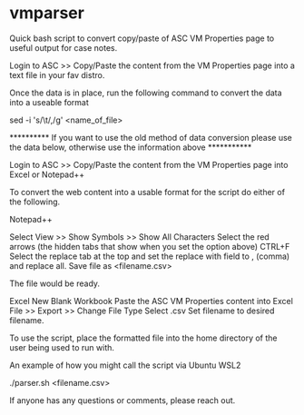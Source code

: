 # vmparser
Quick bash script to convert copy/paste of ASC VM Properties page to useful output for case notes.

Login to ASC >> Copy/Paste the content from the VM Properties page into a text file in your fav distro.

Once the data is in place, run the following command to convert the data into a useable format

sed -i 's/\t/,/g' <name_of_file>

********** If you want to use the old method of data conversion please use the data below, otherwise use the information above ***********

Login to ASC >> Copy/Paste the content from the VM Properties page into Excel or Notepad++

To convert the web content into a usable format for the script do either of the following.

Notepad++

Select View >> Show Symbols >> Show All Characters
Select the red arrows (the hidden tabs that show when you set the option above)
CTRL+F
Select the replace tab at the top and set the replace with field to , (comma) and replace all.
Save file as <filename.csv>

The file would be ready.


Excel
New Blank Workbook
Paste the ASC VM Properties content into Excel
File >> Export >> Change File Type
Select .csv
Set filename to desired filename.

To use the script, place the formatted file into the home directory of the user being used to run with.

An example of how you might call the script via Ubuntu WSL2

./parser.sh <filename.csv>

If anyone has any questions or comments, please reach out.
